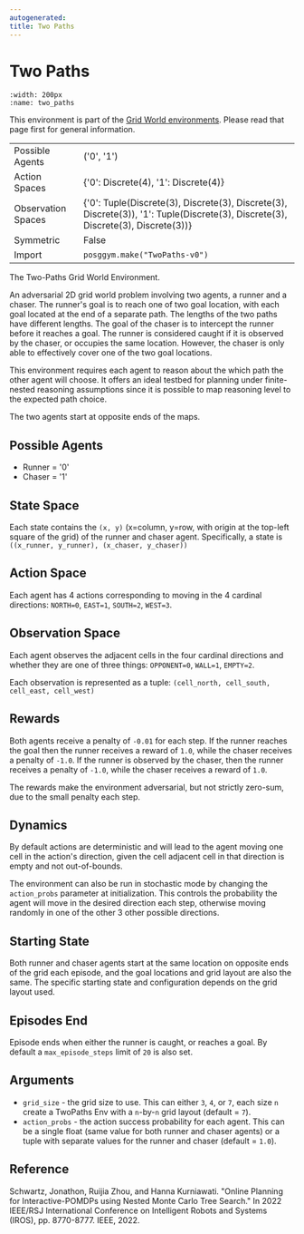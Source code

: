 ```yaml
---
autogenerated:
title: Two Paths
---
```


# Two Paths

```{figure} ../../_static/videos/grid_world/two_paths.gif
:width: 200px
:name: two_paths
```

This environment is part of the <a href='..'>Grid World environments</a>. Please read that page first for general information.

|   |   |
|---|---|
| Possible Agents | ('0', '1') |
| Action Spaces | {'0': Discrete(4), '1': Discrete(4)} |
| Observation Spaces | {'0': Tuple(Discrete(3), Discrete(3), Discrete(3), Discrete(3)), '1': Tuple(Discrete(3), Discrete(3), Discrete(3), Discrete(3))} |
| Symmetric | False |
| Import | `posggym.make("TwoPaths-v0")` |


The Two-Paths Grid World Environment.

An adversarial 2D grid world problem involving two agents, a runner and
a chaser. The runner's goal is to reach one of two goal location, with each
goal located at the end of a separate path. The lengths of the two paths
have different lengths. The goal of the chaser is to intercept the runner
before it reaches a goal. The runner is considered caught if it is observed
by the chaser, or occupies the same location. However, the chaser is only
able to effectively cover one of the two goal locations.

This environment requires each agent to reason about the which path the
other agent will choose. It offers an ideal testbed for planning under
finite-nested reasoning assumptions since it is possible to map reasoning
level to the expected path choice.

The two agents start at opposite ends of the maps.

Possible Agents
---------------
- Runner = '0'
- Chaser = '1'

State Space
-----------
Each state contains the `(x, y)` (x=column, y=row, with origin at the
top-left square of the grid) of the runner and chaser agent. Specifically,
a state is `((x_runner, y_runner), (x_chaser, y_chaser))`

Action Space
------------
Each agent has 4 actions corresponding to moving in the 4 cardinal
directions: `NORTH=0`, `EAST=1`, `SOUTH=2`, `WEST=3`.

Observation Space
-----------------
Each agent observes the adjacent cells in the four cardinal directions and
whether they are one of three things: `OPPONENT=0`, `WALL=1`, `EMPTY=2`.

Each observation is represented as a tuple:
`(cell_north, cell_south, cell_east, cell_west)`

Rewards
-------
Both agents receive a penalty of `-0.01` for each step. If the runner reaches the
goal then the runner receives a reward of `1.0`, while the chaser receives a penalty
of `-1.0`. If the runner is observed by the chaser, then the runner receives a
penalty of `-1.0`, while the chaser receives a reward of `1.0`.

The rewards make the environment adversarial, but not strictly zero-sum, due to the
small penalty each step.

Dynamics
--------
By default actions are deterministic and will lead to the agent moving one cell in
the action's direction, given the cell adjacent cell in that direction is empty and
not out-of-bounds.

The environment can also be run in stochastic mode by changing the `action_probs`
parameter at initialization. This controls the probability the agent will move in
the desired direction each step, otherwise moving randomly in one of the other 3
other possible directions.

Starting State
--------------
Both runner and chaser agents start at the same location on opposite ends of the
grid each episode, and the goal locations and grid layout are also the same. The
specific starting state and configuration depends on the grid layout used.

Episodes End
------------
Episode ends when either the runner is caught, or reaches a goal. By default a
`max_episode_steps` limit of `20` is also set.

Arguments
---------

- `grid_size` - the grid size to use. This can either `3`, `4`, or `7`, each size
    `n` create a TwoPaths Env with a `n`-by-`n` grid layout (default = `7`).
- `action_probs` - the action success probability for each agent. This can be a
    single float (same value for both runner and chaser agents) or a tuple with
    separate values for the runner and chaser (default = `1.0`).

Reference
---------
Schwartz, Jonathon, Ruijia Zhou, and Hanna Kurniawati. "Online Planning for
Interactive-POMDPs using Nested Monte Carlo Tree Search." In 2022 IEEE/RSJ
International Conference on Intelligent Robots and Systems (IROS), pp. 8770-8777.
IEEE, 2022.
